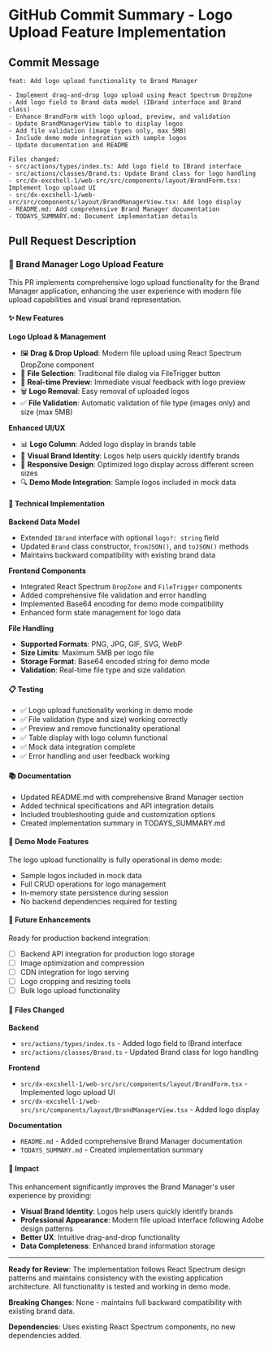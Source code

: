 # GitHub Commit Summary - Logo Upload Feature Implementation

## Commit Message
```
feat: Add logo upload functionality to Brand Manager

- Implement drag-and-drop logo upload using React Spectrum DropZone
- Add logo field to Brand data model (IBrand interface and Brand class)
- Enhance BrandForm with logo upload, preview, and validation
- Update BrandManagerView table to display logos
- Add file validation (image types only, max 5MB)
- Include demo mode integration with sample logos
- Update documentation and README

Files changed:
- src/actions/types/index.ts: Add logo field to IBrand interface
- src/actions/classes/Brand.ts: Update Brand class for logo handling
- src/dx-excshell-1/web-src/src/components/layout/BrandForm.tsx: Implement logo upload UI
- src/dx-excshell-1/web-src/src/components/layout/BrandManagerView.tsx: Add logo display
- README.md: Add comprehensive Brand Manager documentation
- TODAYS_SUMMARY.md: Document implementation details
```

## Pull Request Description

### 🎨 Brand Manager Logo Upload Feature

This PR implements comprehensive logo upload functionality for the Brand Manager application, enhancing the user experience with modern file upload capabilities and visual brand representation.

#### ✨ New Features

**Logo Upload & Management**
- 🖼️ **Drag & Drop Upload**: Modern file upload using React Spectrum DropZone component
- 📁 **File Selection**: Traditional file dialog via FileTrigger button
- 👀 **Real-time Preview**: Immediate visual feedback with logo preview
- 🗑️ **Logo Removal**: Easy removal of uploaded logos
- ✅ **File Validation**: Automatic validation of file type (images only) and size (max 5MB)

**Enhanced UI/UX**
- 📊 **Logo Column**: Added logo display in brands table
- 🎯 **Visual Brand Identity**: Logos help users quickly identify brands
- 📱 **Responsive Design**: Optimized logo display across different screen sizes
- 🔍 **Demo Mode Integration**: Sample logos included in mock data

#### 🔧 Technical Implementation

**Backend Data Model**
- Extended `IBrand` interface with optional `logo?: string` field
- Updated `Brand` class constructor, `fromJSON()`, and `toJSON()` methods
- Maintains backward compatibility with existing brand data

**Frontend Components**
- Integrated React Spectrum `DropZone` and `FileTrigger` components
- Added comprehensive file validation and error handling
- Implemented Base64 encoding for demo mode compatibility
- Enhanced form state management for logo data

**File Handling**
- **Supported Formats**: PNG, JPG, GIF, SVG, WebP
- **Size Limits**: Maximum 5MB per logo file
- **Storage Format**: Base64 encoded string for demo mode
- **Validation**: Real-time file type and size validation

#### 📋 Testing

- ✅ Logo upload functionality working in demo mode
- ✅ File validation (type and size) working correctly
- ✅ Preview and remove functionality operational
- ✅ Table display with logo column functional
- ✅ Mock data integration complete
- ✅ Error handling and user feedback working

#### 📚 Documentation

- Updated README.md with comprehensive Brand Manager section
- Added technical specifications and API integration details
- Included troubleshooting guide and customization options
- Created implementation summary in TODAYS_SUMMARY.md

#### 🚀 Demo Mode Features

The logo upload functionality is fully operational in demo mode:
- Sample logos included in mock data
- Full CRUD operations for logo management
- In-memory state persistence during session
- No backend dependencies required for testing

#### 🔮 Future Enhancements

Ready for production backend integration:
- [ ] Backend API integration for production logo storage
- [ ] Image optimization and compression
- [ ] CDN integration for logo serving
- [ ] Logo cropping and resizing tools
- [ ] Bulk logo upload functionality

#### 📁 Files Changed

**Backend**
- `src/actions/types/index.ts` - Added logo field to IBrand interface
- `src/actions/classes/Brand.ts` - Updated Brand class for logo handling

**Frontend**
- `src/dx-excshell-1/web-src/src/components/layout/BrandForm.tsx` - Implemented logo upload UI
- `src/dx-excshell-1/web-src/src/components/layout/BrandManagerView.tsx` - Added logo display

**Documentation**
- `README.md` - Added comprehensive Brand Manager documentation
- `TODAYS_SUMMARY.md` - Created implementation summary

#### 🎯 Impact

This enhancement significantly improves the Brand Manager's user experience by providing:
- **Visual Brand Identity**: Logos help users quickly identify brands
- **Professional Appearance**: Modern file upload interface following Adobe design patterns
- **Better UX**: Intuitive drag-and-drop functionality
- **Data Completeness**: Enhanced brand information storage

---

**Ready for Review**: The implementation follows React Spectrum design patterns and maintains consistency with the existing application architecture. All functionality is tested and working in demo mode.

**Breaking Changes**: None - maintains full backward compatibility with existing brand data.

**Dependencies**: Uses existing React Spectrum components, no new dependencies added. 